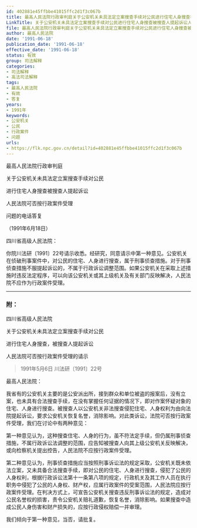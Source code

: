 ```yaml
---
id: 402881e45ffbbe41015ffc2d1f3c067b
title: 最高人民法院行政审判庭关于公安机关未具法定立案搜查手续对公民进行住宅人身搜查被搜查人提起诉讼人民法院可否按行政案件受理问题的电话答复
LinkTitle: 关于公安机关未具法定立案搜查手续对公民进行住宅人身搜查被搜查人提起诉讼人民法院可否按行政案件受理问题的电话答复
file: 最高人民法院行政审判庭关于公安机关未具法定立案搜查手续对公民进行住宅人身搜查被搜查人提起诉讼人民法院可否按行政案件受理问题的电话答复_199_402881e45ffbbe41015ffc2d1f3c067b.docx
author: 最高人民法院
date: '1991-06-18'
publication_date: '1991-06-18'
effective_date: '1991-06-18'
status: 有效
group: 司法解释
categories:
- 司法解释
- 高法司法解释
tags:
- 最高人民法院
- 有效
- 答复
years:
- 1991年
keywords:
- 公安机关
- 公民
- 行政案件
- 问题
urls:
- https://flk.npc.gov.cn/detail?id=402881e45ffbbe41015ffc2d1f3c067b
---
```


最高人民法院行政审判庭

关于公安机关未具法定立案搜查手续对公民

进行住宅人身搜查被搜查人提起诉讼

人民法院可否按行政案件受理

问题的电话答复

（1991年6月18日）

四川省高级人民法院：

你院川法研〔1991〕22号请示收悉。经研究，同意请示中第一种意见。公安机关在侦破刑事案件中，对公民的住宅、人身进行搜查，属于刑事侦查措施。对于刑事侦查措施不服提起诉讼的，不属于行政诉讼调整范围。如果公安机关在采取上述措施时违反法定程序，可以向该公安机关或其上级机关及有关部门反映解决，人民法院不应作为行政案件受理。

---

### 附：

四川省高级人民法院

关于公安机关未具法定立案搜查手续对公民

进行住宅人身搜查，被搜查人提起诉讼

人民法院可否按行政案件受理的请示

> 1991年5月6日 川法研〔1991〕22号

最高人民法院：

我省有的公安机关主要的是公安派出所，接到群众和单位被盗的报案后，没有立案，也未具有合法搜查手续，在没有掌握任何证据的情况下，即对作案怀疑对象的住宅、人身进行搜查。被搜查人以公安机关非法搜查侵犯住宅、人身权利为由向法院提起诉讼，要求公安机关恢复名誉，消除影响。对此类诉讼，法院可否按行政案件受理，我们在讨论中有两种意见：

第一种意见认为，这种搜查住宅、人身的行为，虽不符法定手续，但仍属刑事侦查措施，不属行政诉讼法调整的范围，应告知被搜查人向其上级公安机关反映解决，或向检察机关提出控告，人民法院不应按行政案件受理。

第二种意见认为，刑事侦查措施应当按照刑事诉讼法的规定采取，公安机关既未依法立案，又未具备合法搜查手续，即对公民的住宅、人身进行搜查，侵犯了公民的人身权利，根据行政诉讼法第十一条第八项的规定，行政机关及其工作人员在执行职务中侵犯了公民的人身权、财产权，应属行政案件的受案范围，人民法院应按行政案件受理。在判决方式上，可宣告公安机关搜查违反刑事诉讼法的规定，造成对公民名誉权的损害，责令公安机关赔礼道歉，恢复名誉，消除影响。如果搜查中造成公民人身伤害和财产损失的，应按行政侵权赔偿一并审理。

我们倾向于第一种意见，当否，请批复。
